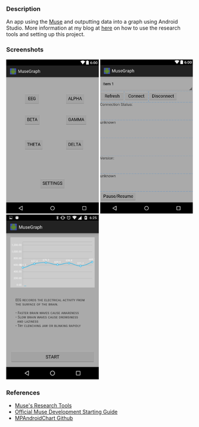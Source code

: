 ### Description
An app using the [Muse](http://www.choosemuse.com/) and outputting data into a graph using Android Studio.
More information at my blog at [here](https://jlam1.github.io/the-muse-project) on how to use the research tools and setting up this project.

### Screenshots
<img src="/screenshots/menu.PNG" width = "250"/>
<img src="/screenshots/connection_settings.PNG" width = "250"/>
<img src="/screenshots/example2.png" width = "250"/>

### References
* [Muse's Research Tools](http://dev.choosemuse.com/research-tools/getting-started)
* [Official Muse Development Starting Guide](http://developer.choosemuse.com/android/getting-started-with-libmuse-android)
* [MPAndroidChart Github](https://github.com/PhilJay/MPAndroidChart)
